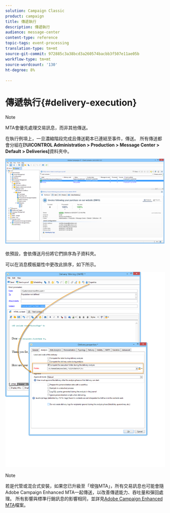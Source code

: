 ```yaml
---
solution: Campaign Classic
product: campaign
title: 傳遞執行
description: 傳遞執行
audience: message-center
content-type: reference
topic-tags: event-processing
translation-type: tm+mt
source-git-commit: 972885c3a38bcd3a260574bacbb3f507e11ae05b
workflow-type: tm+mt
source-wordcount: '130'
ht-degree: 8%

---
```



# 傳遞執行{#delivery-execution}

>[!NOTE]
>
>MTA會優先處理交易訊息，而非其他傳送。

在執行例項上，一旦濃縮階段完成且傳送範本已連結至事件，傳送。 所有傳送都會分組在&#x200B;**[!UICONTROL Administration > Production > Message Center > Default > Deliveries]**&#x200B;資料夾中。

![](assets/messagecenter_deliveries_execinstances_001.png)

依預設，會依傳送月份將它們排序為子資料夾。

可以在消息模板屬性中更改此排序，如下所示。

![](assets/messagecenter_deliveries_properties_001.png)

>[!NOTE]
>
>若是代管或混合式安裝，如果您已升級至「增強MTA」，所有交易訊息也可能會隨Adobe Campaign Enhanced MTA一起傳送，以改善傳遞能力、吞吐量和彈回處理。 所有影響與標準行銷訊息的影響相同，並詳見[Adobe Campaign Enhanced MTA](https://helpx.adobe.com/tw/campaign/kb/acc-campaign-enhanced-mta.html)檔案。